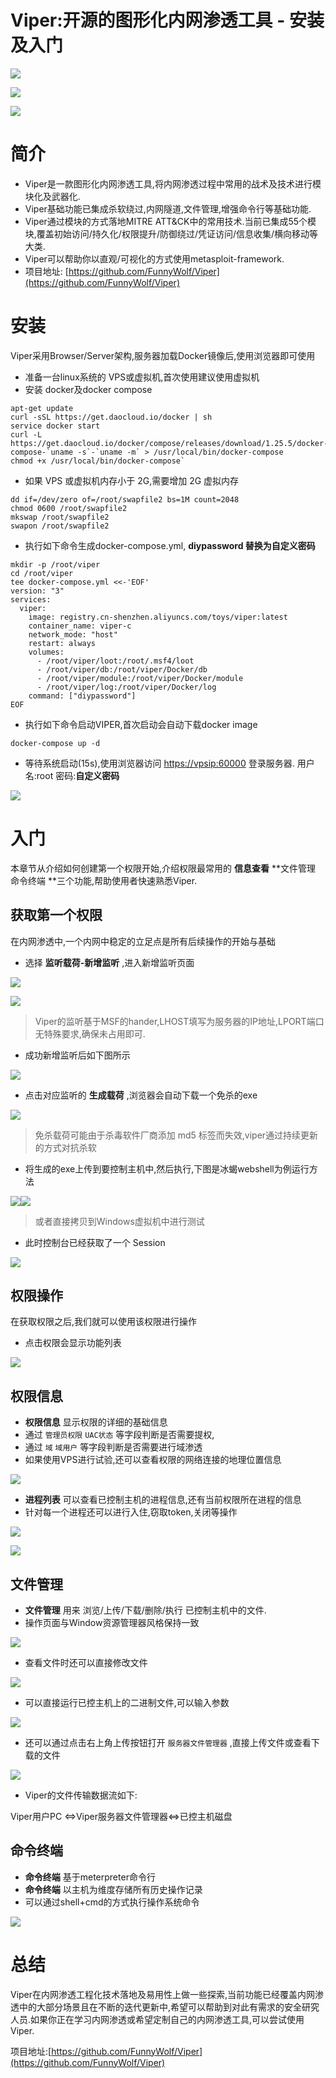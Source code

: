 # Viper:开源的图形化内网渗透工具 - 安装及入门

![](img\viper_open_source_graphical_intrAnet_penetration_tool_installation_and_beginner_guide\1.webp)



![](img\viper_open_source_graphical_intrAnet_penetration_tool_installation_and_beginner_guide\2.webp)

![](img\viper_open_source_graphical_intrAnet_penetration_tool_installation_and_beginner_guide\3.webp)



# 简介
+ Viper是一款图形化内网渗透工具,将内网渗透过程中常用的战术及技术进行模块化及武器化.
+ Viper基础功能已集成杀软绕过,内网隧道,文件管理,增强命令行等基础功能.
+ Viper通过模块的方式落地MITRE ATT&CK中的常用技术.当前已集成55个模块,覆盖初始访问/持久化/权限提升/防御绕过/凭证访问/信息收集/横向移动等大类.
+ Viper可以帮助你以直观/可视化的方式使用metasploit-framework.
+ 项目地址: [https://github.com/FunnyWolf/Viper](https://github.com/FunnyWolf/Viper)

# 安装
Viper采用Browser/Server架构,服务器加载Docker镜像后,使用浏览器即可使用



+ 准备一台linux系统的 VPS或虚拟机,首次使用建议使用虚拟机
+ 安装 docker及docker compose

```shell
apt-get update
curl -sSL https://get.daocloud.io/docker | sh
service docker start
curl -L https://get.daocloud.io/docker/compose/releases/download/1.25.5/docker-compose-`uname -s`-`uname -m` > /usr/local/bin/docker-compose
chmod +x /usr/local/bin/docker-compose`
```

+ 如果 VPS 或虚拟机内存小于 2G,需要增加 2G 虚拟内存

```shell
dd if=/dev/zero of=/root/swapfile2 bs=1M count=2048
chmod 0600 /root/swapfile2
mkswap /root/swapfile2
swapon /root/swapfile2
```

+ 执行如下命令生成docker-compose.yml, **diypassword 替换为自定义密码**

```shell
mkdir -p /root/viper
cd /root/viper
tee docker-compose.yml <<-'EOF'
version: "3"
services:
  viper:
    image: registry.cn-shenzhen.aliyuncs.com/toys/viper:latest
    container_name: viper-c
    network_mode: "host"
    restart: always
    volumes:
      - /root/viper/loot:/root/.msf4/loot
      - /root/viper/db:/root/viper/Docker/db
      - /root/viper/module:/root/viper/Docker/module
      - /root/viper/log:/root/viper/Docker/log
    command: ["diypassword"]
EOF
```

+ 执行如下命令启动VIPER,首次启动会自动下载docker image

```shell
docker-compose up -d
```

+ 等待系统启动(15s),使用浏览器访问 [https://vpsip:60000](https://vpsip:60000/#/user/login) 登录服务器. 用户名:root 密码:**自定义密码**

![](img\viper_open_source_graphical_intrAnet_penetration_tool_installation_and_beginner_guide\4.webp)



# 入门
本章节从介绍如何创建第一个权限开始,介绍权限最常用的 **信息查看** **文件管理 命令终端 **三个功能,帮助使用者快速熟悉Viper.

## 获取第一个权限
在内网渗透中,一个内网中稳定的立足点是所有后续操作的开始与基础

+ 选择 **监听载荷-新增监听** ,进入新增监听页面

![](img\viper_open_source_graphical_intrAnet_penetration_tool_installation_and_beginner_guide\5.webp)

![](img\viper_open_source_graphical_intrAnet_penetration_tool_installation_and_beginner_guide\6.webp)

> Viper的监听基于MSF的hander,LHOST填写为服务器的IP地址,LPORT端口无特殊要求,确保未占用即可.
>

+ 成功新增监听后如下图所示

![](img\viper_open_source_graphical_intrAnet_penetration_tool_installation_and_beginner_guide\7.webp)

+ 点击对应监听的 **生成载荷** ,浏览器会自动下载一个免杀的exe

![](img\viper_open_source_graphical_intrAnet_penetration_tool_installation_and_beginner_guide\8.webp)

> 免杀载荷可能由于杀毒软件厂商添加 md5 标签而失效,viper通过持续更新的方式对抗杀软
>

+ 将生成的exe上传到要控制主机中,然后执行,下图是冰蝎webshell为例运行方法

![](img\viper_open_source_graphical_intrAnet_penetration_tool_installation_and_beginner_guide\9.webp)![](img\viper_open_source_graphical_intrAnet_penetration_tool_installation_and_beginner_guide\10.webp)

> 或者直接拷贝到Windows虚拟机中进行测试
>

+ 此时控制台已经获取了一个 Session

![](img\viper_open_source_graphical_intrAnet_penetration_tool_installation_and_beginner_guide\11.webp)

## 权限操作
在获取权限之后,我们就可以使用该权限进行操作

+ 点击权限会显示功能列表

![](img\viper_open_source_graphical_intrAnet_penetration_tool_installation_and_beginner_guide\12.webp)

## 权限信息
+ **权限信息** 显示权限的详细的基础信息
+ 通过 `管理员权限` `UAC状态` 等字段判断是否需要提权,
+ 通过 `域` `域用户` 等字段判断是否需要进行域渗透
+ 如果使用VPS进行试验,还可以查看权限的网络连接的地理位置信息

![](img\viper_open_source_graphical_intrAnet_penetration_tool_installation_and_beginner_guide\13.webp)

+ **进程列表** 可以查看已控制主机的进程信息,还有当前权限所在进程的信息
+ 针对每一个进程还可以进行入住,窃取token,关闭等操作

![](img\viper_open_source_graphical_intrAnet_penetration_tool_installation_and_beginner_guide\14.webp)

![](img\viper_open_source_graphical_intrAnet_penetration_tool_installation_and_beginner_guide\15.webp)

## 文件管理
+ **文件管理** 用来 浏览/上传/下载/删除/执行 已控制主机中的文件.
+ 操作页面与Window资源管理器风格保持一致

![](img\viper_open_source_graphical_intrAnet_penetration_tool_installation_and_beginner_guide\16.webp)

+ 查看文件时还可以直接修改文件

![](img\viper_open_source_graphical_intrAnet_penetration_tool_installation_and_beginner_guide\17.webp)

+ 可以直接运行已控主机上的二进制文件,可以输入参数

![](img\viper_open_source_graphical_intrAnet_penetration_tool_installation_and_beginner_guide\18.webp)

+ 还可以通过点击右上角上传按钮打开 `服务器文件管理器` ,直接上传文件或查看下载的文件

![](img\viper_open_source_graphical_intrAnet_penetration_tool_installation_and_beginner_guide\19.webp)

+ Viper的文件传输数据流如下:

Viper用户PC <=>Viper服务器文件管理器<=>已控主机磁盘

## 命令终端
+ **命令终端** 基于meterpreter命令行
+ **命令终端** 以主机为维度存储所有历史操作记录
+ 可以通过shell+cmd的方式执行操作系统命令

![](img\viper_open_source_graphical_intrAnet_penetration_tool_installation_and_beginner_guide\20.webp)



# 总结
Viper在内网渗透工程化技术落地及易用性上做一些探索,当前功能已经覆盖内网渗透中的大部分场景且在不断的迭代更新中,希望可以帮助到对此有需求的安全研究人员.如果你正在学习内网渗透或希望定制自己的内网渗透工具,可以尝试使用Viper.

项目地址:[https://github.com/FunnyWolf/Viper](https://github.com/FunnyWolf/Viper)







